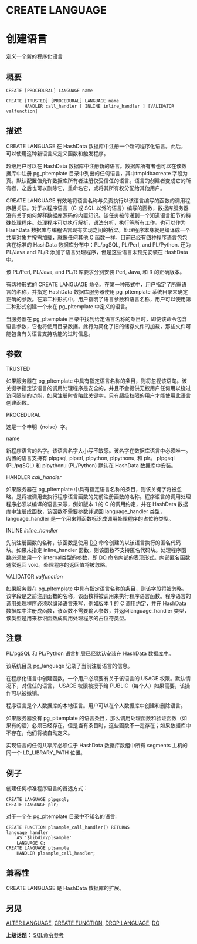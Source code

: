 # CREATE LANGUAGE

# 创建语言

定义一个新的程序化语言

## 概要

```
CREATE [PROCEDURAL] LANGUAGE name

CREATE [TRUSTED] [PROCEDURAL] LANGUAGE name
       HANDLER call_handler [ INLINE inline_handler ] [VALIDATOR valfunction]
```

## 描述

CREATE LANGUAGE 在 HashData 数据库中注册一个新的程序化语言。此后，可以使用这种新语言来定义函数和触发程序。

超级用户可以在 HashData 数据库中注册新的语言。数据库所有者也可以在该数据库中注册 pg\_pltemplate 目录中列出的任何语言，其中tmpldbacreate 字段为真。默认配置值允许数据库所有者注册仅受信任的语言。语言的创建者变成它的所有者，之后也可以删除它，重命名它，或将其所有权分配给其他用户。

CREATE LANGUAGE 有效地将语言名称与负责执行以该语言编写的函数的调用程序相关联。对于以程序语言（C 或 SQL 以外的语言）编写的函数，数据库服务器没有关于如何解释数据库源码的内置知识。该任务被传递到一个知道语言细节的特殊处理程序。处理程序可以执行解析，语法分析，执行等所有工作。也可以作为 HashData 数据库与编程语言现有实现之间的桥梁。处理程序本身就是编译成一个共享对象并按需加载，就像任何其他 C 函数一样。目前已经有四种程序语言包包含在标准的 HashData 数据库分布中：PL/pgSQL, PL/Perl, and PL/Python. 还为 PL/Java and PL/R 添加了语言处理程序，但是这些语言未预先安装在 HashData 中。

该 PL/Perl, PL/Java, and PL/R 库要求分别安装 Perl, Java, 和 R 的正确版本。

有两种形式的 CREATE LANGUAGE 命令。在第一种形式中，用户指定了所需语言的名称，并指定 HashData 数据库服务器使用 pg\_pltemplate 系统目录来确定正确的参数。在第二种形式中，用户指明了语言参数和语言名称，用户可以使用第二种形式创建一个未在 pg\_pltemplate 中定义的语言。

当服务器在 pg\_pltemplate 目录中找到给定语言名称的条目时，即使该命令包含语言参数，它也将使用目录数据。此行为简化了旧的储存文件的加载，那些文件可能包含有关语言支持功能的过时信息。

## 参数

TRUSTED

如果服务器在 pg\_pltemplate 中具有指定语言名称的条目，则将忽视该语句。该关键字指定该语言的调用处理程序是安全的，并且不会提供无权用户任何用以绕过访问限制的功能，如果注册时省略此关键字，只有超级权限的用户才能使用此语言创建函数。

PROCEDURAL

这是一个申明（noise）字。

name

新程序语言的名字。该语言名字大小写不敏感。该名字在数据库语言中必须唯一。 内置的语言支持有 plpgsql, plperl, plpython, plpythonu, 和 plr。 plpgsql \(PL/pgSQL\) 和 plpythonu \(PL/Python\) 默认在 HashData 数据库中安装。

HANDLER _call\_handler_

如果服务器在 pg\_pltemplate 中具有指定语言名称的条目，则该关键字将被忽略。是将被调用去执行程序语言函数的先前注册函数的名称。程序语言的调用处理程序必须以编译的语言来写，例如版本 1 的 C 的调用约定，并在 HashData 数据库中注册成函数，该函数不需要参数并返回 language\_handler 类型，language\_handler 是一个用来将函数标识成调用处理程序的占位符类型。

INLINE _inline\_handler_

先前注册函数的名称，该函数是使用 [DO](./do.md) 命令创建的以该语言执行的匿名代码块。如果未指定 inline\_handler 函数，则该函数不支持匿名代码块。处理程序函数必须使用一个 internal类型的参数，即 [DO](./do.md) 命令内部的表现形式。内部匿名函数通常返回 void。处理程序的返回值将被忽略。

VALIDATOR _valfunction_

如果服务器在 pg\_pltemplate 中具有指定语言名称的条目，则该字段将被忽略。该字段是之前注册函数的名称，该函数将被调用来执行程序语言函数。程序语言的调用处理程序必须以编译语言来写，例如版本 1 的 C 调用约定，并在 HashData 数据库中注册成函数，该函数不需要输入参数，并返回language\_handler 类型，该类型是用来标识函数成调用处理程序的占位符类型。

## 注意

PL/pgSQL 和 PL/Python 语言扩展已经默认安装在 HashData 数据库中。

该系统目录 pg\_language 记录了当前注册语言的信息。

在程序化语言中创建函数，一个用户必须要有关于该语言的 USAGE 权限。默认情况下，对信任的语言， USAGE 权限被授予给 PUBLIC（每个人）如果需要，该操作可以被撤销。

程序语言是个人数据库的本地语言。用户可以在个人数据库中创建和删除语言。

如果服务器没有 pg\_pltemplate 的语言条目，那么调用处理函数和验证函数（如果有的话）必须已经存在。但是当有条目时，这些函数不一定存在；如果数据库中不存在，他们将被自动定义。

实现语言的任何共享库必须位于 HashData 数据库数组中所有 segments 主机的同一个 LD\_LIBRARY\_PATH 位置。

## 例子

创建任何标准程序语言的首选方式：

```
CREATE LANGUAGE plpgsql;
CREATE LANGUAGE plr;
```

对于一个在 pg\_pltemplate 目录中不知名的语言:

```
CREATE FUNCTION plsample_call_handler() RETURNS 
language_handler
    AS '$libdir/plsample'
    LANGUAGE C;
CREATE LANGUAGE plsample
    HANDLER plsample_call_handler;
```

## 兼容性

CREATE LANGUAGE 是 HashData 数据库的扩展。

## 另见

[ALTER LANGUAGE](./alter-language.md), [CREATE FUNCTION](./create-function.md), [DROP LANGUAGE](./drop-language.md), [DO ](./do.md)

**上级话题：** [SQL命令参考](./README.md)

